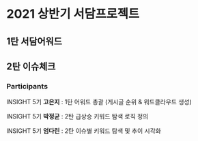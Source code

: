 # 2021 상반기 서담프로젝트
## 1탄 서담어워드
## 2탄 이슈체크


### Participants

INSIGHT 5기 __고은지__ : 1탄 어워드 총괄 (게시글 순위 & 워드클라우드 생성)

INSIGHT 5기 __박정균__ : 2탄 급상승 키워드 탐색 로직 정의

INSIGHT 5기 __엄다린__ : 2탄 이슈별 키워드 탐색 및 추이 시각화

